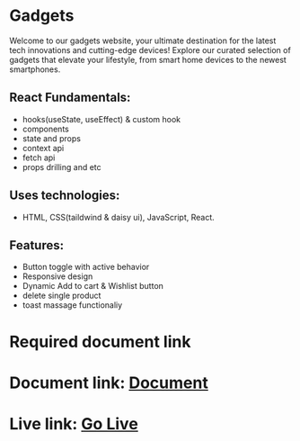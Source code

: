 # Gadgets
Welcome to our gadgets website, your ultimate destination for the latest tech innovations and cutting-edge devices! Explore our curated selection of gadgets that elevate your lifestyle, from smart home devices to the newest smartphones.

## React Fundamentals:
- hooks(useState, useEffect) & custom hook
- components
- state and props
- context api
- fetch api
- props drilling and etc

## Uses technologies:
- HTML, CSS(taildwind & daisy ui), JavaScript, React.

## Features: 
- Button toggle with active behavior
- Responsive design
-  Dynamic Add to cart & Wishlist button
- delete single product
- toast massage functionaliy


# Required document link 
# Document link: <a href="https://github.com/bokhtiarweb/gadget/blob/main/required.md">Document</a>
  

# Live link: <a href="https://pathetic-steel.surge.sh/">Go Live</a>
